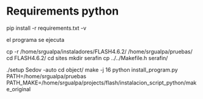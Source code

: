 # Requirements python
pip install -r requirements.txt -v



el programa se ejecuta 


cp -r  /home/srgualpa/instaladores/FLASH4.6.2/ /home/srgualpa/pruebas/
cd FLASH4.6.2/
cd sites
mkdir serafin
cp ../../Makefile.h serafin/
 
./setup Sedov -auto
cd object/
make -j 16
python install_program.py PATH=/home/srgualpa/pruebas PATH_MAKE=/home/srgualpa/projects/flash/instalacion_script_python/make_original